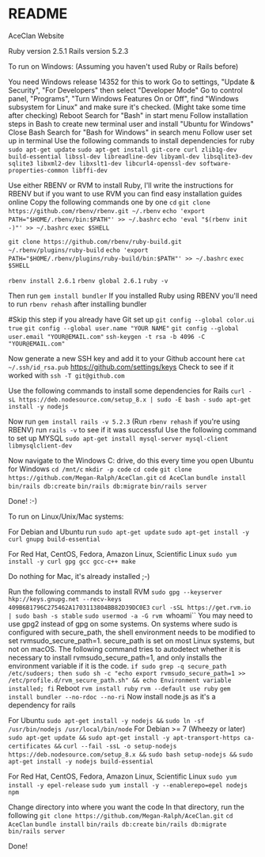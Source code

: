 # README
AceClan Website

Ruby version 2.5.1
Rails version 5.2.3

To run on Windows: (Assuming you haven't used Ruby or Rails before)

You need Windows release 14352 for this to work
Go to settings, "Update & Security", "For Developers" then select "Developer Mode"
Go to control panel, "Programs", "Turn Windows Features On or Off", find "Windows subsystem for Linux" and make sure it's checked. (Might take some time after checking)
Reboot
Search for "Bash" in start menu
Follow installation steps in Bash to create new terminal user and install "Ubuntu for Windows"
Close Bash
Search for "Bash for Windows" in search menu
Follow user set up in terminal
Use the following commands to install dependencies for ruby
`sudo apt-get update`
`sudo apt-get install git-core curl zlib1g-dev build-essential libssl-dev libreadline-dev libyaml-dev libsqlite3-dev sqlite3 libxml2-dev libxslt1-dev libcurl4-openssl-dev software-properties-common libffi-dev`

Use either RBENV or RVM to install Ruby, I'll write the instructions for RBENV but if you want to use RVM you can find easy installation guides online
Copy the following commands one by one
`cd`
`git clone https://github.com/rbenv/rbenv.git ~/.rbenv`
`echo 'export PATH="$HOME/.rbenv/bin:$PATH"' >> ~/.bashrc`
`echo 'eval "$(rbenv init -)"' >> ~/.bashrc`
`exec $SHELL`

`git clone https://github.com/rbenv/ruby-build.git ~/.rbenv/plugins/ruby-build`
`echo 'export PATH="$HOME/.rbenv/plugins/ruby-build/bin:$PATH"' >> ~/.bashrc`
`exec $SHELL`

`rbenv install 2.6.1`
`rbenv global 2.6.1`
`ruby -v`

Then run `gem install bundler`
If you installed Ruby using RBENV you'll need to run `rbenv rehash` after installing bundler

#Skip this step if you already have Git set up
`git config --global color.ui true`
`git config --global user.name "YOUR NAME"`
`git config --global user.email "YOUR@EMAIL.com"`
`ssh-keygen -t rsa -b 4096 -C "YOUR@EMAIL.com"`

Now generate a new SSH key and add it to your Github account here `cat ~/.ssh/id_rsa.pub` https://github.com/settings/keys
Check to see if it worked with `ssh -T git@github.com`

Use the following commands to install some dependencies for Rails
`curl -sL https://deb.nodesource.com/setup_8.x | sudo -E bash -`
`sudo apt-get install -y nodejs`

Now run `gem install rails -v 5.2.3`
(Run `rbenv rehash` if you're using RBENV)
run `rails -v` to see if it was successful
Use the following command to set up MYSQL `sudo apt-get install mysql-server mysql-client libmysqlclient-dev`

Now navigate to the Windows C: drive, do this every time you open Ubuntu for Windows
`cd /mnt/c`
`mkdir -p code`
`cd code`
`git clone https://github.com/Megan-Ralph/AceClan.git`
`cd AceClan`
`bundle install`
`bin/rails db:create`
`bin/rails db:migrate`
`bin/rails server`

Done! :-)

To run on Linux/Unix/Mac systems:

For Debian and Ubuntu run
`sudo apt-get update`
`sudo apt-get install -y curl gnupg build-essential`

For Red Hat, CentOS, Fedora, Amazon Linux, Scientific Linux
`sudo yum install -y curl gpg gcc gcc-c++ make`

Do nothing for Mac, it's already installed ;-)

Run the following commands to install RVM
`sudo gpg --keyserver hkp://keys.gnupg.net --recv-keys 409B6B1796C275462A1703113804BB82D39DC0E3`
`curl -sSL https://get.rvm.io | sudo bash -s stable`
`sudo usermod -a -G rvm `whoami``
You may need to use gpg2 instead of gpg on some systems.
On systems where sudo is configured with secure_path, the shell environment needs to be modified to set rvmsudo_secure_path=1. secure_path is set on most Linux systems, but not on macOS. The following command tries to autodetect whether it is necessary to install rvmsudo_secure_path=1, and only installs the environment variable if it is the code.
`if sudo grep -q secure_path /etc/sudoers; then sudo sh -c "echo export rvmsudo_secure_path=1 >> /etc/profile.d/rvm_secure_path.sh" && echo Environment variable installed; fi`
Reboot
`rvm install ruby`
`rvm --default use ruby`
`gem install bundler --no-rdoc --no-ri`
Now install node.js as it's a dependency for rails

For Ubuntu
`sudo apt-get install -y nodejs &&`
`sudo ln -sf /usr/bin/nodejs /usr/local/bin/node`
For Debian >= 7 (Wheezy or later)
`sudo apt-get update &&`
`sudo apt-get install -y apt-transport-https ca-certificates &&`
`curl --fail -ssL -o setup-nodejs https://deb.nodesource.com/setup_8.x &&`
`sudo bash setup-nodejs &&`
`sudo apt-get install -y nodejs build-essential`

For Red Hat, CentOS, Fedora, Amazon Linux, Scientific Linux
`sudo yum install -y epel-release`
`sudo yum install -y --enablerepo=epel nodejs npm`

Change directory into where you want the code
In that directory, run the following
`git clone https://github.com/Megan-Ralph/AceClan.git`
`cd AceClan`
`bundle install`
`bin/rails db:create`
`bin/rails db:migrate`
`bin/rails server`

Done!
